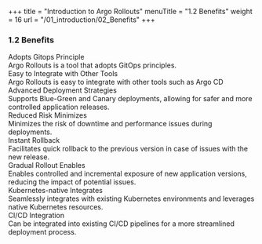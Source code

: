 +++
title = "Introduction to Argo Rollouts"
menuTitle = "1.2 Benefits"
weight = 16
url = "/01_introduction/02_Benefits"
+++

### 1.2 Benefits

<link rel="stylesheet" href="/css/custom.css">
<link rel="stylesheet" href="/css/text.css">
<div id='container'>
  <aside class='text1'> <span class="text-content">Adopts Gitops Principle </span></aside><aside class='text2'> Argo Rollouts is a tool that adopts GitOps principles.</aside>
</div>
<div id='container'>
  <aside class='text1'> <span class="text-content">Easy to Integrate with Other Tools </span></aside><aside class='text2'> Argo Rollouts is easy to integrate with other tools such as Argo CD</aside>
</div>

<div id='container'>
  <aside class='text1'> <span class="text-content">Advanced Deployment Strategies</span></aside><aside class='text2'> Supports Blue-Green and Canary deployments, allowing for safer and more controlled application releases.</aside>
</div>
<div id='container'>
<aside class='text1'> <span class="text-content">Reduced Risk Minimizes</span></aside> <aside class='text2'>Minimizes the risk of downtime and performance issues during deployments.</aside>
</div>
<div id='container'>
<aside class='text1'> <span class="text-content">Instant Rollback</span></aside> <aside class='text2'>Facilitates quick rollback to the previous version in case of issues with the new release.</aside>
</div>
<div id='container'>
<aside class='text1'> <span class="text-content">Gradual Rollout Enables</span></aside> <aside class='text2'>Enables controlled and incremental exposure of new application versions, reducing the impact of potential issues.</aside>
</div>
<div id='container'>
<aside class='text1'> <span class="text-content">Kubernetes-native Integrates</span> </aside> <aside class='text2'>Seamlessly integrates with existing Kubernetes environments and leverages native Kubernetes resources.</aside>
</div>
<div id='container'>
  <aside class='text1'><span class="text-content">CI/CD Integration</aside></span> <aside class='text2'>Can be integrated into existing CI/CD pipelines for a more streamlined deployment process.</aside>
</div>



